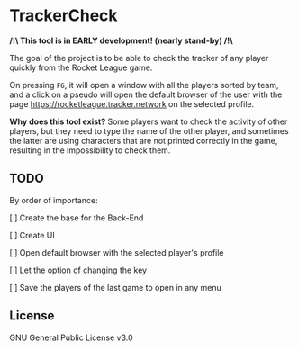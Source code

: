 # TrackerCheck

**/!\ This tool is in EARLY development! (nearly stand-by) /!\\**

The goal of the project is to be able to check the tracker of any player quickly from the Rocket League game.

On pressing `F6`, it will open a window with all the players sorted by team, and a click on a pseudo will open the default browser of the user with the page https://rocketleague.tracker.network on the selected profile.

**Why does this tool exist?** Some players want to check the activity of other players, but they need to type the name of the other player, and sometimes the latter are using characters that are not printed correctly in the game, resulting in the impossibility to check them.

## TODO

By order of importance:

[ ] Create the base for the Back-End

[ ] Create UI

[ ] Open default browser with the selected player's profile

[ ] Let the option of changing the key

[ ] Save the players of the last game to open in any menu

## License

GNU General Public License v3.0
